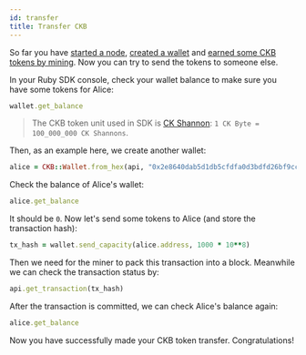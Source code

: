 ```yaml
---
id: transfer
title: Transfer CKB
---
```


So far you have [started a node](run-node), [created a wallet](interact) and [earned some CKB tokens by mining](mine). Now you can try to send the tokens to someone else.

In your Ruby SDK console, check your wallet balance to make sure you have some tokens for Alice:
```ruby
wallet.get_balance
```

> The CKB token unit used in SDK is [CK Shannon](https://github.com/nervosnetwork/rfcs/blob/8a9a7870b2d356ec1daae3b85aeb24f793056bea/rfcs/0015-ckb-cryptoeconomics/0015-ckb-cryptoeconomics.md#native-tokens): `1 CK Byte = 100_000_000 CK Shannons`.

Then, as an example here, we create another wallet:
```ruby
alice = CKB::Wallet.from_hex(api, "0x2e8640dab5d1db5cfdfa0d3bdfd26bf9ccd04967b730236a74281fbcdfd68d8b")
```

Check the balance of Alice's wallet:
```ruby
alice.get_balance
```

It should be `0`. Now let's send some tokens to Alice (and store the transaction hash):
```ruby
tx_hash = wallet.send_capacity(alice.address, 1000 * 10**8)
```

Then we need for the miner to pack this transaction into a block. Meanwhile we can check the transaction status by:
```ruby
api.get_transaction(tx_hash)
```

After the transaction is committed, we can check Alice's balance again:
```ruby
alice.get_balance
```

Now you have successfully made your CKB token transfer. Congratulations!





